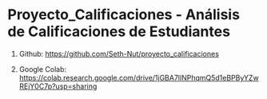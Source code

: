 # Proyecto_Calificaciones - Análisis de Calificaciones de Estudiantes

1. Github: https://github.com/Seth-Nut/proyecto_calificaciones

2. Google Colab: https://colab.research.google.com/drive/1jGBA7llNPhqmQ5d1eBPByYZwREjY0C7p?usp=sharing
